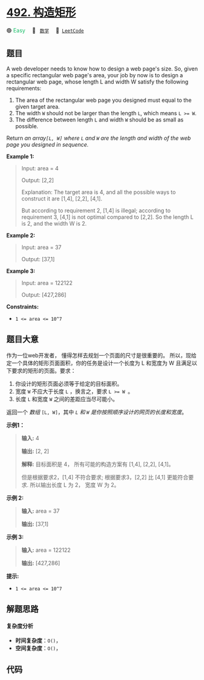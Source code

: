 # [492. 构造矩形](https://leetcode.com/problems/construct-the-rectangle)

🟢 <font color=#15bd66>Easy</font>&emsp; 🔖&ensp; [`数学`](/outline/tag/math.md)&emsp; 🔗&ensp;[`LeetCode`](https://leetcode.com/problems/construct-the-rectangle)

## 题目

A web developer needs to know how to design a web page's size. So, given a
specific rectangular web page's area, your job by now is to design a
rectangular web page, whose length L and width W satisfy the following
requirements:

  1. The area of the rectangular web page you designed must equal to the given target area.
  2. The width `W` should not be larger than the length `L`, which means `L >= W`.
  3. The difference between length `L` and width `W` should be as small as possible.

Return _an array`[L, W]` where `L` and `W` are the length and width of the web
page you designed in sequence._



**Example 1:**

> Input: area = 4
> 
> Output: [2,2]
> 
> Explanation: The target area is 4, and all the possible ways to construct it are [1,4], [2,2], [4,1]. 
> 
> But according to requirement 2, [1,4] is illegal; according to requirement 3,  [4,1] is not optimal compared to [2,2]. So the length L is 2, and the width W is 2.

**Example 2:**

> Input: area = 37
> 
> Output: [37,1]

**Example 3:**

> Input: area = 122122
> 
> Output: [427,286]

**Constraints:**

  * `1 <= area <= 10^7`


## 题目大意

作为一位web开发者， 懂得怎样去规划一个页面的尺寸是很重要的。 所以，现给定一个具体的矩形页面面积，你的任务是设计一个长度为 L 和宽度为 W
且满足以下要求的矩形的页面。要求：

  1. 你设计的矩形页面必须等于给定的目标面积。
  2. 宽度 `W` 不应大于长度 `L` ，换言之，要求 `L >= W `。
  3. 长度 `L` 和宽度 `W` 之间的差距应当尽可能小。

返回一个 _数组_  `[L, W]`，其中 _`L` 和 `W` 是你按照顺序设计的网页的长度和宽度_。  


**示例1：**

> 
> 
> 
> 
> 
> **输入:** 4
> 
> **输出:** [2, 2]
> 
> **解释:** 目标面积是 4， 所有可能的构造方案有 [1,4], [2,2], [4,1]。
> 
> 但是根据要求2，[1,4] 不符合要求; 根据要求3，[2,2] 比 [4,1] 更能符合要求. 所以输出长度 L 为 2， 宽度 W 为 2。
> 
> 

**示例 2:**

> 
> 
> 
> 
> 
> **输入:** area = 37
> 
> **输出:** [37,1]
> 
> 

**示例 3:**

> 
> 
> 
> 
> 
> **输入:** area = 122122
> 
> **输出:** [427,286]
> 
> 



**提示:**

  * `1 <= area <= 10^7`


## 解题思路

#### 复杂度分析

- **时间复杂度**：`O()`，
- **空间复杂度**：`O()`，

## 代码

```javascript

```